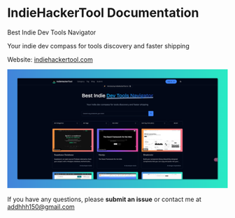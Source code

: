# IndieHackerTool Documentation

Best Indie Dev Tools Navigator

Your indie dev compass for tools discovery and faster shipping

Website: [indiehackertool.com](https://www.indiehackertool.com/)

![IndieHackerTool Logo](https://raw.githubusercontent.com/Ahhhnnn/indie-hacker-tool/refs/heads/main/Home.png)


If you have any questions, please **submit an issue** or contact me at addhhh150@gmail.com
